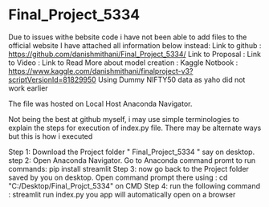 # Final_Project_5334
Due to issues withe bebsite code i have not been able to add files to the official website I have attached all information below instead:
Link to github : https://github.com/danishmithani/Final_Project_5334/
Link to Proposal : 
Link to Video : 
Link to Read More about model creation : 
Kaggle Notbook : https://www.kaggle.com/danishmithani/finalproject-v3?scriptVersionId=81829950    Using Dummy NIFTY50 data as yaho did not work earlier

The file was hosted on Local Host Anaconda Navigator.

Not being the best at github myself, i may use simple terminologies to explain the steps for execution of index.py file. There may be alternate ways but this is how i executed 

Step 1: Download the Project folder " Final_Project_5334 " say on desktop.
step 2: Open Anaconda Navigator. Go to Anaconda command promt to run commands:
      pip install streamlit
Step 3: now go back to the Project folder saved by you on desktop. Open command prompt there using : cd "C:/Desktop/Final_Projct_5334" on CMD
Step 4: run the following command : streamlit run index.py
you app will automatically open on a browser 
